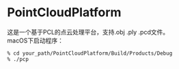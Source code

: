 # PointCloudPlatform
这是一个基于PCL的点云处理平台，支持.obj .ply .pcd文件。  
macOS下启动程序：
```
% cd your_path/PointCloudPlatform/Build/Products/Debug  
% ./pcp  
```

